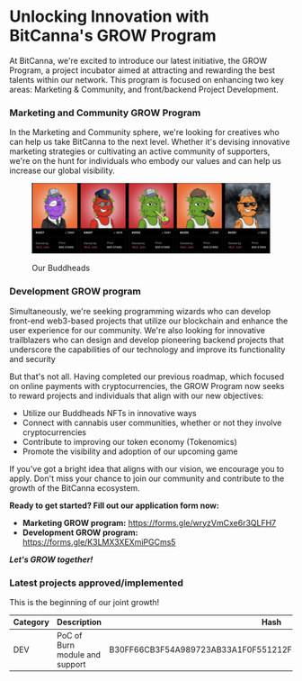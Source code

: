 # Unlocking Innovation with BitCanna's GROW Program

At BitCanna, we're excited to introduce our latest initiative, the GROW Program, a project incubator aimed at attracting and rewarding the best talents within our network. This program is focused on enhancing two key areas: Marketing & Community, and front/backend Project Development.

### Marketing and Community GROW Program

In the Marketing and Community sphere, we're looking for creatives who can help us take BitCanna to the next level. Whether it's devising innovative marketing strategies or cultivating an active community of supporters, we're on the hunt for individuals who embody our values and can help us increase our global visibility.

<figure><img src="../.gitbook/assets/image (11).png" alt=""><figcaption><p>Our Buddheads</p></figcaption></figure>

### Development GROW program

Simultaneously, we're seeking programming wizards who can develop front-end web3-based projects that utilize our blockchain and enhance the user experience for our community. We're also looking for innovative trailblazers who can design and develop pioneering backend projects that underscore the capabilities of our technology and improve its functionality and security

But that's not all. Having completed our previous roadmap, which focused on online payments with cryptocurrencies, the GROW Program now seeks to reward projects and individuals that align with our new objectives:

* Utilize our Buddheads NFTs in innovative ways
* Connect with cannabis user communities, whether or not they involve cryptocurrencies
* Contribute to improving our token economy (Tokenomics)
* Promote the visibility and adoption of our upcoming game

If you've got a bright idea that aligns with our vision, we encourage you to apply. Don't miss your chance to join our community and contribute to the growth of the BitCanna ecosystem.



**Ready to get started? Fill out our application form now:**

* **Marketing GROW program:** https://forms.gle/wryzVmCxe6r3QLFH7
* **Development GROW program:** https://forms.gle/K3LMX3XEXmiPGCms5

_**Let's GROW together!**_

### &#x20;Latest projects approved/implemented

This is the beginning of our joint growth!

<table><thead><tr><th width="120.33333333333331">Category</th><th width="285">Description</th><th>Hash</th></tr></thead><tbody><tr><td>DEV</td><td>PoC of Burn module and support</td><td>B30FF66CB3F54A989723AB33A1F0F551212F38F5AFA69B09B175920363F3AB17</td></tr></tbody></table>
